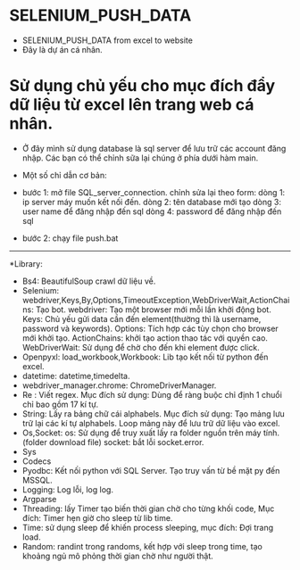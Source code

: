# SELENIUM_PUSH_DATA
- SELENIUM_PUSH_DATA from excel to website
- Đây là dự án cá nhân.
# Sử dụng chủ yếu cho mục đích đẩy dữ liệu từ excel lên trang web cá nhân.
- Ở đây mình sử dụng database là sql server để lưu trữ các account đăng nhập. Các bạn có thể chỉnh sữa lại chúng ở phía dưới hàm main.

- Một số chỉ dẫn cơ bản:
- bước 1:  mở file SQL_server_connection. chỉnh sửa lại theo form:
	dòng 1:  ip server máy muốn kết nối đến.
	dòng 2: tên database mới tạo
	dòng 3: user name để đăng nhập đến sql
	dòng 4: password để đăng nhập đến sql
- bước 2: chạy file push.bat

----------------------------------------
*Library:
- Bs4: BeautifulSoup crawl dữ liệu về.
- Selenium: webdriver,Keys,By,Options,TimeoutException,WebDriverWait,ActionChains:	Tạo bot.
	webdriver: Tạo một browser mới mỗi lần khởi động bot.
	Keys: Chủ yếu gửi data cần đến element(thường thì là username, password và keywords).
	Options: Tích hợp các tùy chọn cho browser mới khởi tạo.
	ActionChains: khởi tạo action thao tác với quyền cao.
	WebDriverWait: Sử dụng để chờ cho đến khi element được click.
- Openpyxl: load_workbook,Workbook: Lib tạo kết nối từ python đến excel.
- datetime: datetime,timedelta.
- webdriver_manager.chrome: ChromeDriverManager.
- Re : Viết regex. Mục đích sử dụng:
	Dùng để ràng buộc chỉ định 1 chuổi chỉ bao gồm 17 kí tự.
- String: Lấy ra bảng chữ cái alphabels. Mục đích sử dụng:
	Tạo mảng lưu trữ lại các kí tự alphabels.
	Loop mảng này để lưu trữ dữ liệu vào excel.
- Os,Socket:
	os: Sử dụng để truy xuất lấy ra folder nguồn trên máy tính. (folder download file)
	socket: bắt lỗi socket.error.
- Sys
- Codecs
- Pyodbc: Kết nối python với SQL Server. Tạo truy vấn từ bề mặt py đến MSSQL.
- Logging: Log lỗi, log log.
- Argparse
- Threading: lấy Timer tạo biến thời gian chờ cho từng khối code, Mục đích:
	Timer hẹn giờ cho sleep từ lib time.
- Time: sử dụng sleep để khiến process sleeping, mục đích:
	Đợi trang load.
- Random: randint trong randoms, kết hợp với sleep trong time, tạo khoảng ngủ mô phỏng thời gian chờ như người thật.
